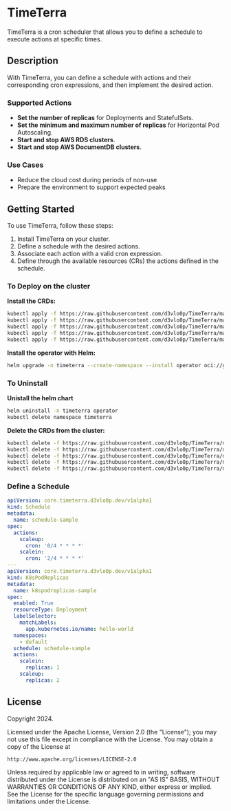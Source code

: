 # TimeTerra

TimeTerra is a cron scheduler that allows you to define a schedule to execute actions at specific times.

## Description

With TimeTerra, you can define a schedule with actions and their corresponding cron expressions, and then implement the desired action.

### Supported Actions

- **Set the number of replicas** for Deployments and StatefulSets.
- **Set the minimum and maximum number of replicas** for Horizontal Pod Autoscaling.
- **Start and stop AWS RDS clusters**.
- **Start and stop AWS DocumentDB clusters**.

### Use Cases

- Reduce the cloud cost during periods of non-use
- Prepare the environment to support expected peaks

## Getting Started

To use TimeTerra, follow these steps:

1. Install TimeTerra on your cluster.
2. Define a schedule with the desired actions.
3. Associate each action with a valid cron expression.
4. Define through the available resources (CRs) the actions defined in the schedule.

### To Deploy on the cluster
**Install the CRDs:**

```sh
kubectl apply -f https://raw.githubusercontent.com/d3vlo0p/TimeTerra/main/config/crd/bases/core.timeterra.d3vlo0p.dev_awsdocumentdbclusters.yaml
kubectl apply -f https://raw.githubusercontent.com/d3vlo0p/TimeTerra/main/config/crd/bases/core.timeterra.d3vlo0p.dev_awsrdsauroraclusters.yaml
kubectl apply -f https://raw.githubusercontent.com/d3vlo0p/TimeTerra/main/config/crd/bases/core.timeterra.d3vlo0p.dev_k8shpas.yaml
kubectl apply -f https://raw.githubusercontent.com/d3vlo0p/TimeTerra/main/config/crd/bases/core.timeterra.d3vlo0p.dev_k8spodreplicas.yaml
kubectl apply -f https://raw.githubusercontent.com/d3vlo0p/TimeTerra/main/config/crd/bases/core.timeterra.d3vlo0p.dev_schedules.yaml
```

**Install the operator with Helm:**

```sh
helm upgrade -n timeterra --create-namespace --install operator oci://ghcr.io/d3vlo0p/timeterra
```

### To Uninstall
**Unistall the helm chart**

```sh
helm uninstall -n timeterra operator
kubectl delete namespace timeterra
```

**Delete the CRDs from the cluster:**

```sh
kubectl delete -f https://raw.githubusercontent.com/d3vlo0p/TimeTerra/main/config/crd/bases/core.timeterra.d3vlo0p.dev_awsdocumentdbclusters.yaml
kubectl delete -f https://raw.githubusercontent.com/d3vlo0p/TimeTerra/main/config/crd/bases/core.timeterra.d3vlo0p.dev_awsrdsauroraclusters.yaml
kubectl delete -f https://raw.githubusercontent.com/d3vlo0p/TimeTerra/main/config/crd/bases/core.timeterra.d3vlo0p.dev_k8shpas.yaml
kubectl delete -f https://raw.githubusercontent.com/d3vlo0p/TimeTerra/main/config/crd/bases/core.timeterra.d3vlo0p.dev_k8spodreplicas.yaml
kubectl delete -f https://raw.githubusercontent.com/d3vlo0p/TimeTerra/main/config/crd/bases/core.timeterra.d3vlo0p.dev_schedules.yaml
```

### Define a Schedule

```yaml
apiVersion: core.timeterra.d3vlo0p.dev/v1alpha1
kind: Schedule
metadata:
  name: schedule-sample
spec:
  actions:
    scaleup:
      cron: '0/4 * * * *'
    scalein:
      cron: '2/4 * * * *'
---
apiVersion: core.timeterra.d3vlo0p.dev/v1alpha1
kind: K8sPodReplicas
metadata:
  name: k8spodreplicas-sample
spec:
  enabled: True
  resourceType: Deployment
  labelSelector:
    matchLabels:
      app.kubernetes.io/name: hello-world
  namespaces:
    - default
  schedule: schedule-sample
  actions:
    scalein:
      replicas: 1
    scaleup:
      replicas: 2
```

## License

Copyright 2024.

Licensed under the Apache License, Version 2.0 (the "License");
you may not use this file except in compliance with the License.
You may obtain a copy of the License at

    http://www.apache.org/licenses/LICENSE-2.0

Unless required by applicable law or agreed to in writing, software
distributed under the License is distributed on an "AS IS" BASIS,
WITHOUT WARRANTIES OR CONDITIONS OF ANY KIND, either express or implied.
See the License for the specific language governing permissions and
limitations under the License.

